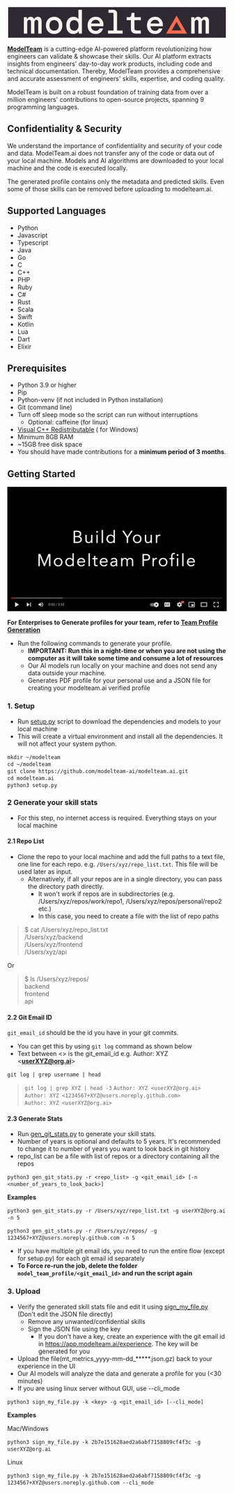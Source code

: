 <div align="center">
  <img src="images/modelteam_logo_blk.png" alt="modelteam">
</div>

**[ModelTeam](https://modelteam.ai)** is a cutting-edge AI-powered platform revolutionizing how engineers can validate &
showcase their skills.
Our AI platform extracts insights from engineers' day-to-day work products, including code and technical documentation.
Thereby, ModelTeam provides a comprehensive and accurate assessment of engineers' skills, expertise, and coding quality.

ModelTeam is built on a robust foundation of training data from over a million engineers' contributions to open-source
projects, spanning 9 programming languages.

## Confidentiality & Security

We understand the importance of confidentiality and security of your code and data. ModelTeam.ai does not transfer any
of the code or data out of your local machine. Models and AI algorithms are downloaded to your local machine and the
code is executed locally.

The generated profile contains only the metadata and predicted skills. Even some of those skills can be removed before
uploading to modelteam.ai.

## Supported Languages

- Python
- Javascript
- Typescript
- Java
- Go
- C
- C++
- PHP
- Ruby
- C#
- Rust
- Scala
- Swift
- Kotlin
- Lua
- Dart
- Elixir

## Prerequisites

- Python 3.9 or higher
- Pip
- Python-venv (if not included in Python installation)
- Git (command line)
- Turn off sleep mode so the script can run without interruptions
    - Optional: caffeine (for linux)
- [Visual C++ Redistributable](https://learn.microsoft.com/en-us/cpp/windows/latest-supported-vc-redist?view=msvc-170) (
  for Windows)
- Minimum 8GB RAM
- ~15GB free disk space
- You should have made contributions for a **minimum period of 3 months**.

## Getting Started

[![Build your Modelteam profile](images/engVideo.png)](https://www.youtube.com/watch?v=GqwijKCqfRE)

**For Enterprises to Generate profiles for your team, refer to [Team Profile Generation](README_org.md)**

- Run the following commands to generate your profile.
    - **IMPORTANT: Run this in a night-time or when you are not using the computer as it will take some time and consume
      a lot of resources**
    - Our AI models run locally on your machine and does not send any data outside your machine.
    - Generates PDF profile for your personal use and a JSON file for creating your modelteam.ai verified profile

### 1. Setup

- Run [setup.py](setup.py) script to download the dependencies and models to your local machine
- This will create a virtual environment and install all the dependencies. It will not affect your system python.

```
mkdir ~/modelteam
cd ~/modelteam
git clone https://github.com/modelteam-ai/modelteam.ai.git
cd modelteam.ai
python3 setup.py
```

### 2 Generate your skill stats

- For this step, no internet access is required. Everything stays on your local machine

#### 2.1 Repo List

- Clone the repo to your local machine and add the full paths to a text file, one line for each repo. e.g.
  `/Users/xyz/repo_list.txt`. This file will be used later as input.
    - Alternatively, if all your repos are in a single directory, you can pass the directory path directly.
      - It won't work if repos are in subdirectories (e.g. /Users/xyz/repos/work/repo1, /Users/xyz/repos/personal/repo2 etc.)
      - In this case, you need to create a file with the list of repo paths

> $ cat /Users/xyz/repo_list.txt<br>
> /Users/xyz/backend<br>
> /Users/xyz/frontend<br>
> /Users/xyz/api

Or

> $ ls /Users/xyz/repos/<br>
> backend<br>
> frontend<br>
> api

#### 2.2 Git Email ID

`git_email_id` should be the id you have in
your git commits.
- You can get this by using `git log` command as shown below
- Text between <> is the git_email_id e.g. Author: XYZ <**userXYZ@org.ai**>

``` 
git log | grep username | head
```
> `git log | grep XYZ | head -3`
> `Author: XYZ <userXYZ@org.ai>`<br>
> `Author: XYZ <1234567+XYZ@users.noreply.github.com>`<br>
> `Author: XYZ <userXYZ@org.ai>`<br>

#### 2.3 Generate Stats

- Run [gen_git_stats.py](gen_git_stats.py) to generate your skill stats.
- Number of years is optional and defaults to 5 years. It's recommended to change it to number of years you want to look
  back in git history
- repo_list can be a file with list of repos or a directory containing all the repos

```
python3 gen_git_stats.py -r <repo_list> -g <git_email_id> [-n <number_of_years_to_look_back>]
```

**Examples**

```
python3 gen_git_stats.py -r /Users/xyz/repo_list.txt -g userXYZ@org.ai -n 5
```

```
python3 gen_git_stats.py -r /Users/xyz/repos/ -g 1234567+XYZ@users.noreply.github.com -n 5
```

- If you have multiple git email ids, you need to run the entire flow (except for setup.py) for each git email id
  separately
- **To Force re-run the job, delete the folder `model_team_profile/<git_email_id>` and run the script again**

### 3. Upload

- Verify the generated skill stats file and edit it using [sign_my_file.py](sign_my_file.py) (Don't edit the JSON file
  directly)
    - Remove any unwanted/confidential skills
    - Sign the JSON file using the key
        - If you don't have a key, create an experience with the git email id in https://app.modelteam.ai/experience.
          The key will be generated for you
- Upload the file(mt_metrics_yyyy-mm-dd_*****.json.gz) back to your experience in the UI
- Our AI models will analyze the data and generate a profile for you (<30 minutes)
- If you are using linux server without GUI, use --cli_mode

```
python3 sign_my_file.py -k <key> -g <git_email_id> [--cli_mode]
```

**Examples**

Mac/Windows

```
python3 sign_my_file.py -k 2b7e151628aed2a6abf7158809cf4f3c -g userXYZ@org.ai
```

Linux

```
python3 sign_my_file.py -k 2b7e151628aed2a6abf7158809cf4f3c -g 1234567+XYZ@users.noreply.github.com --cli_mode
```

